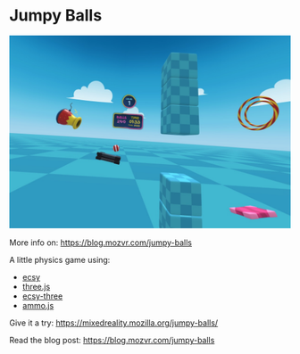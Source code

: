 # Jumpy Balls

![screenshot](assets/favicon/screenshot.jpg)

More info on: https://blog.mozvr.com/jumpy-balls

A little physics game using:
- [ecsy](https://ecsy.io)
- [three.js](https://threejs.org)
- [ecsy-three](https://github.com/mozillareality/ecsy-three)
- [ammo.js](https://github.com/kripken/ammo.js/)

Give it a try: https://mixedreality.mozilla.org/jumpy-balls/

Read the blog post: https://blog.mozvr.com/jumpy-balls
